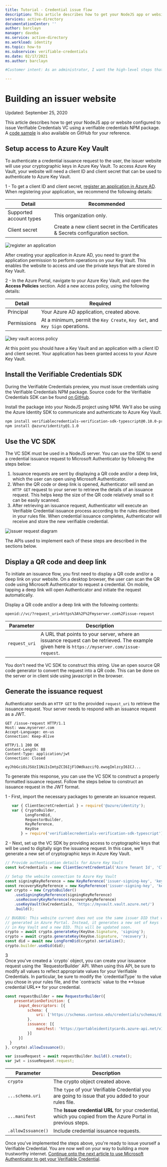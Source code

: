 ```yaml
---
title: Tutorial - Credential issue flow 
description: This article describes how to get your NodeJS app or website configured to issue Verifiable Credentials VC using a verifiable credentials NPM package
services: active-directory
documentationCenter: ''
author: barclayn
manager: daveba
ms.service: active-directory
ms.workload: identity
ms.topic: how-to
ms.subservice: verifiable-credentials
ms.date: 02/17/2021
ms.author: barclayn

#Customer intent: As an administrator, I want the high-level steps that I should follow so that I can learn how to issue cards using Azure verifiable credentials

---
```


# Building an issuer website

Updated: September 25, 2020

This article describes how to get your NodeJS app or website configured to issue Verifiable Credentials VC using a verifiable credentials NPM package. A [code sample](https://github.com/Azure-Samples/active-directory-verifiable-credentials) is also available on GitHub for your reference.

## Setup access to Azure Key Vault

To authenticate a credential issuance request to the user, the issuer website will use your cryptographic keys in Azure Key Vault. To access Azure Key Vault, your website will need a client ID and client secret that can be used to authenticate to Azure Key Vault.

1 - To get a client ID and client secret, [register an application in Azure AD](https://docs.microsoft.com/azure/active-directory/develop/quickstart-register-app). When registering your application, we recommend the following details:


| Detail | Recommended |
|--------|---------------|
| Supported account types | This organization only. |
| Client secret | Create a new client secret in the Certificates & Secrets configuration section.  |

  ![register an application](media/credential-issue-flow/aad-app-registration.png)

 After creating your application in Azure AD, you need to grant the application permission to perform operations on your Key Vault. This enables the website to access and use the private keys that are stored in Key Vault.

2 - In the Azure Portal, navigate to your Azure Key Vault, and open the **Access Policies** section. Add a new access policy, using the following details:

| Detail | Required |
|--------|---------------|
| Principal| Your Azure AD application, created above. |
| Permissions | At a minimum, permit the `Key Create`, `Key Get`, and `Key Sign` operations. |

![key vault access policy](media/credential-issue-flow/key-vault-access-policy.png)

At this point you should have a Key Vault and an application with a client ID and client secret. Your application has been granted access to your Azure Key Vault.

## Install the Verifiable Credentials SDK

During the Verifiable Credentials preview, you must issue credentials using the Verifiable Credentials NPM package. Source code for the Verifiable Credentials SDK can be found [on GitHub](https://github.com/microsoft/VerifiableCredentials-Verification-SDK-Typescript).

Install the package into your NodeJS project using NPM. We'll also be using the Azure Identity SDK to communicate and authenticate to Azure Key Vault.

```bash
npm install verifiablecredentials-verification-sdk-typescript@0.10.0-preview.29
npm install @azure/identity@1.1.0
```

## Use the VC SDK

The VC SDK must be used in a NodeJS server. You can use the SDK to send a credential issuance request to Microsoft Authenticator by following the steps below:

1. Issuance requests are sent by displaying a QR code and/or a deep link, which the user can open using Microsoft Authenticator.
2. When the QR code or deep link is opened, Authenticator will send an `HTTP GET` request to your server to retrieve the details of an issuance request. This helps keep the size of the QR code relatively small so it can be easily scanned.
3. After retrieving an issuance request, Authenticator will execute an Verifiable Credential issuance process according to the rules described in your rules file. When credential issuance completes, Authenticator will receive and store the new verifiable credential.

![issuer request diagram](media/credential-issue-flow/issuer-request-diagram.png)

The APIs used to implement each of these steps are described in the sections below.

## Display a QR code and deep link

To initiate an issuance flow, you first need to display a QR code and/or a deep link on your website. On a desktop browser, the user can scan the QR code using Microsoft Authenticator to request a credential. On mobile, tapping a deep link will open Authenticator and initiate the request automatically. 

Display a QR code and/or a deep link with the following contents:


```
openid://vc/?request_uri=https%3A%2F%2Fmyserver.com%2Fissue-request
```

| Parameter | Description |
| --------- | ----------- |
| `request_uri` | A URL that points to your server, where an issuance request can be retrieved. The example given here is `https://myserver.com/issue-request`. |

You don't need the VC SDK to construct this string. Use an open source QR code generator to convert the request into a QR code. This can be done on the server or in client side using javascript in the browser.

## Generate the issuance request

Authenticator sends an `HTTP GET` to the provided `request_uri` to retrieve the issuance request. Your server needs to respond with an issuance request as a JWT.

```HTTP
GET /issue-request HTTP/1.1
Host: www.myserver.com
Accept-Language: en-us
Connection: Keep-Alive

HTTP/1.1 200 OK
Content-Length: 88
Content-Type: application/jwt
Connection: Closed

eyJhbGciOiJSUzI1NiIsImtpZCI6IjFlOWdkazcifQ.ewogImlzcyI6ICJ...
```

To generate this response, you can use the VC SDK to construct a properly formatted issuance request. Follow the steps below to construct an issuance request in the JWT format.

1 - First, import the necessary packages to generate an issuance request.

```js
   var { ClientSecretCredential } = require('@azure/identity');
   var { CryptoBuilder, 
         LongFormDid, 
         RequestorBuilder,
         KeyReference,
         KeyUse
       } = require('verifiablecredentials-verification-sdk-typescript');
```

2 - Next, set up the VC SDK by providing access to cryptographic keys that will be used to digitally sign the issuance request. In this case, we'll generate a new set of cryptographic keys in Azure Key Vault.

```js
// Provide authentication details for Azure Key Vault
const kvCredentials = new ClientSecretCredential('Azure Tenant Id', 'Client ID', 'Client Secret');

// Setup the website connection to Azure Key Vault
const signingKeyReference = new KeyReference('issuer-signing-key', 'key');
const recoveryKeyReference = new KeyReference('issuer-signing-key', 'key');
var crypto = new CryptoBuilder()
    .useSigningKeyReference(signingKeyReference)
    .useRecoveryKeyReference(recoveryKeyReference)
    .useKeyVault(kvCredentials, 'https://myvault.vault.azure.net/')
    .build();

// BUGBUG: This website current does not use the same issuer DID that was 
// generated in Azure Portal. Instead, it generates a new set of keys 
// in Key Vault and a new DID. This will be updated soon.
crypto = await crypto.generateKey(KeyUse.Signature, 'signing');
crypto = await crypto.generateKey(KeyUse.Signature, 'recovery');
const did = await new LongFormDid(crypto).serialize();
crypto.builder.useDid(did);
```

<div class="step" style="margin-bottom:10px">
<div class="numberCircle">3</div>
<div class="multiline-step">
Once you've created a `crypto` object, you can create your issuance request using the `RequestorBuilder` API. When using this API, be sure to modify all values to reflect appropriate values for your Verifiable Credentials. In particular, be sure to modify the `credentialType` to the value you chose in your rules file, and the `contracts` value to the **Issue credential URL** for your credential.
</div>
</div> 

```js
const requestBuilder = new RequestorBuilder({
    presentationDefinition: {
      input_descriptors: [{
          schema: {
              uri: ['https://schemas.contoso.edu/credentials/schemas/diploma2020'],
          },
          issuance: [{
              manifest: 'https://portableidentitycards.azure-api.net/v1.0/9c59be8b-bd18-45d9-b9d9-082bc07c094f/portableIdentities/contracts/Diploma2020'
          }]
      }]
  }
}, crypto).allowIssuance();

var issueRequest = await requestBuilder.build().create();
var jwt = issueRequest.request;
```

| Parameter | Description |
| --------- | ----------- |
| `crypto` | The crypto object created above. |
| `...schema.uri` | The `type` of your Verifiable Credential you are going to issue that you added to your rules file. | 
| `...manifest` | The **Issue credential URL** for your credential, which you copied from the Azure Portal in previous steps. |
| `.allowIssuance()` | Include credential issuance requests. |

Once you've implemented the steps above, you're ready to issue yourself a Verifiable Credential. You are now well on your way to building a more trustworthy internet. [Continue onto the next article to use Microsoft Authenticator to get your Verifiable Credential](credential-authenticator.md).

